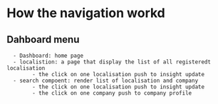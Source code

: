 # How the navigation workd
## Dahboard menu
      - Dashboard: home page
      - localistion: a page that display the list of all registeredt localisation
            - the click on one localisation push to insight update
      - search compoent: render list of localisation and company
            - the click on one localisation push to insight update
            - the click on one company push to company profile